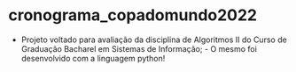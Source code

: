 # cronograma_copadomundo2022
- Projeto voltado para avaliação da disciplina de Algoritmos II do Curso de Graduação Bacharel em Sistemas de Informação; - O mesmo foi desenvolvido com a linguagem python!
